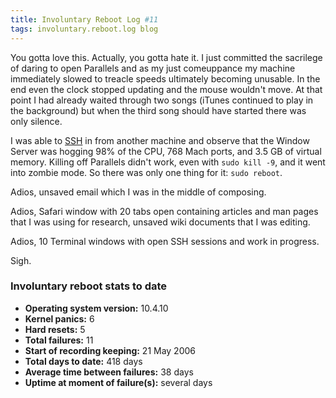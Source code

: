 ```yaml
---
title: Involuntary Reboot Log #11
tags: involuntary.reboot.log blog
---
```


You gotta love this. Actually, you gotta hate it. I just committed the sacrilege of daring to open Parallels and as my just comeuppance my machine immediately slowed to treacle speeds ultimately becoming unusable. In the end even the clock stopped updating and the mouse wouldn't move. At that point I had already waited through two songs (iTunes continued to play in the background) but when the third song should have started there was only silence.

I was able to [SSH](http://www.wincent.com/knowledge-base/SSH) in from another machine and observe that the Window Server was hogging 98% of the CPU, 768 Mach ports, and 3.5 GB of virtual memory. Killing off Parallels didn't work, even with `sudo kill -9`, and it went into zombie mode. So there was only one thing for it: `sudo reboot`.

Adios, unsaved email which I was in the middle of composing.

Adios, Safari window with 20 tabs open containing articles and man pages that I was using for research, unsaved wiki documents that I was editing.

Adios, 10 Terminal windows with open SSH sessions and work in progress.

Sigh.


### Involuntary reboot stats to date

-   **Operating system version:** 10.4.10
-   **Kernel panics:** 6
-   **Hard resets:** 5
-   **Total failures:** 11
-   **Start of recording keeping:** 21 May 2006
-   **Total days to date:** 418 days
-   **Average time between failures:** 38 days
-   **Uptime at moment of failure(s):** several days
